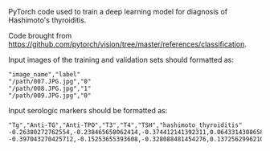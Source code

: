 PyTorch code used to train a deep learning model for diagnosis of Hashimoto's thyroiditis.

Code brought from https://github.com/pytorch/vision/tree/master/references/classification.

Input images of the training and validation sets should formatted as:

```
"image_name","label"
"/path/007.JPG.jpg","0"
"/path/008.JPG.jpg","1"
"/path/009.JPG.jpg","0"
```

Input serologic markers should be formatted as:
```
"Tg","Anti-TG","Anti-TPO","T3","T4","TSH","hashimoto_thyroiditis"
-0.26380272762554,-0.238465658062414,-0.374412141392311,0.0643314308658453,-0.0465540940528935,-0.0410740731720667,"0"
-0.397043270425712,-0.15253655393608,-0.328088481454276,0.137256299621006,-0.0100594855956962,0.027140818668468,"1"
```

